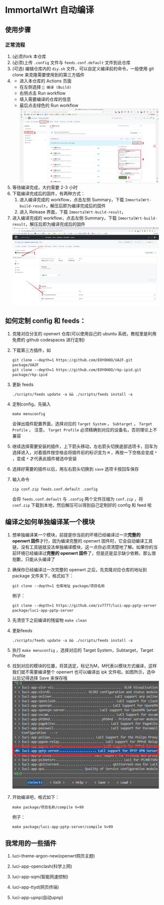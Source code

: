 # ImmortalWrt 自动编译

## 使用步骤

### 正常流程

1. (必须)fork 本仓库
2. (必须)上传 `.config` 文件与 `feeds.conf.default` 文件到此仓库
3. (可选) 编辑仓库内的 `diy.sh` 文件，可以自定义编译前的命令，一般使用 git clone 来克隆需要使用到的第三方插件
4. - 进入本仓库的 Actions 页面
   - 在左侧选择 `🚀 编译 (Build)`
   - 右侧点击 Run workflow
   - 填入需要编译的仓库的信息
   - 最后点击绿色的 Run workflow![Run workflow](picture/run-workflow.png)
5. 等待编译完成，大约需要 2-3 小时
6. 下载编译完成后的固件，有两种方式：
   1. 进入编译完成的 workflow，点击左侧 Summary，下载 `ImmortalWrt-build-result`，解压后即为编译完成后的固件
   2. 进入 Release 界面，下载 `ImmortalWrt-build-result`，
7. 进入编译完成的 workflow，点击左侧 Summary，下载 `ImmortalWrt-build-result`，解压后即为编译完成后的固件![build-result](picture/build-result.jpg)

## 如何定制 config 和 feeds：

1. 克隆对应分支的 openwrt 仓库(可以使用自己的 ubuntu 系统，教程里是利用免费的 github codespaces 进行定制)

2. 下载第三方插件，如
   ```shell
   git clone --depth=1 https://github.com/EOYOHOO/UA2F.git package/UA2F
   git clone --depth=1 https://github.com/EOYOHOO/rkp-ipid.git package/rkp-ipid
   ```

3. 更新 feeds
   ```shell
   ./scripts/feeds update -a && ./scripts/feeds install -a
   ```

4. 定制config，先输入
   ```shell
   make menuconfig
   ```
   会弹出插件配置界面，选择对应的 `Target System` ， `Subtarget` ， `Target Profile` ， 注意， `Target Profile` 必须精确到对应的设备名，否则理论上不兼容

5. 继续选择需要安装的插件，上下箭头移动，左右箭头切换底部选项卡，回车为选择进入，对着插件按空格会将插件前的标识变为 `M` ，再按一下空格会变成 `*` ，变成 `*` 才代表此插件被选中安装

6. 选择好需要的插件以后，用左右箭头切换到 `save` 选项卡按回车保存

7. 输入命令
   ```shell
   zip conf.zip feeds.conf.default .config
   ```
   会将 `feeds.conf.default` 与 `.config` 两个文件压缩为 `conf.zip` ，将 `conf.zip` 下载到本地，然后解压可以得到自己定制好的 config 和 feed 啦

## 编译之如何单独编译某一个模块

1. 想单独编译某一个模块，前提是你当前的环境已经编译过一次**完整的 openwrt 固件**才行，因为编译完整的 openwrt 固件时，它会自动编译工具链，没有工具链就没法单独编译模块，这一点你必须清楚地了解。如果你的当前环境已经编译过**完整的 openwrt 固件**了，但是还是显示缺少依赖，那么很抱歉，只能从头编译了

2. 确保你已经编译过一次完整的 openwrt 之后，先克隆对应仓库的地址到 package 文件夹下，格式如下：
   ```shell
   git clone --depth=1 仓库地址 package/项目名称
   ```

   例子：
   ```shell
   git clone --depth=1 https://github.com/iv7777/luci-app-pptp-server package/luci-app-pptp-server
   ```

3. 先清空下之前编译的残留物 `make clean`

4. 更新feeds
   ```shell
   ./scripts/feeds update -a && ./scripts/feeds install -a
   ```

5. 执行 `make menuconfig` ，选择对应的 Target System，Subtarget，Target Profile

6. 找到对应的模块的位置，将其选定，标记为M，M代表以模块方式编译，这样我们就不需要编译整个 openwrt 也可以编译出 ipk 文件啦。如图所示，选中以后记得选择 Save 来保存哦![mod](picture/mod.jpg)

7. 开始编译吧，格式如下：
    ```shell
    make package/项目名称/compile V=99
    ```

   例子：
   ```shell
   make package/luci-app-pptp-server/compile V=99
   ```

## 我常用的一些插件

1. luci-theme-argon-new(openwrt网页主题)

2. luci-app-openclash(科学上网)

3. luci-app-sqm(智能网速控制)

4. luci-app-ttyd(网页终端)

5. luci-app-upnp(自动upnp)

[//]: # (Kernel Modules->Other modules->kmod-rkp-ipid)

[//]: # (Kernel Modules->Netfilter Extensions->kmod-ipt-u32)

[//]: # (Network->Routing and Redirection->ua2f)

[//]: # (Network->SSH->openssh-sftp-server)

[//]: # (Network->Firewall->iptables-mod-filter)

[//]: # (Network->Firewall->iptables-mod-u32)

[//]: # (Luci->Theme->luci-theme-argon-new)

[//]: # (Luci->Applications->luci-app-openclash)

[//]: # (Luci->Applications->luci-app-ttyd)

[//]: # (Luci->Applications->luci-app-upnp)

[//]: # (记得最后搜索 Netfilter Extensions 加上 CONFIG_NETFILTER_NETLINK_GLUE_CT=y)

